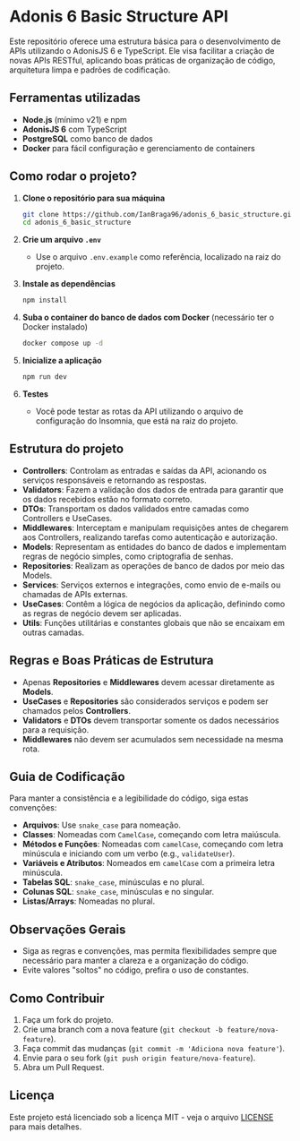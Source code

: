 # Adonis 6 Basic Structure API

Este repositório oferece uma estrutura básica para o desenvolvimento de APIs utilizando o AdonisJS 6 e TypeScript. Ele visa facilitar a criação de novas APIs RESTful, aplicando boas práticas de organização de código, arquitetura limpa e padrões de codificação.

## Ferramentas utilizadas

- **Node.js** (mínimo v21) e npm
- **AdonisJS 6** com TypeScript
- **PostgreSQL** como banco de dados
- **Docker** para fácil configuração e gerenciamento de containers

## Como rodar o projeto?

1. **Clone o repositório para sua máquina**

   ```bash
   git clone https://github.com/IanBraga96/adonis_6_basic_structure.git
   cd adonis_6_basic_structure
   ```

2. **Crie um arquivo `.env`**
   - Use o arquivo `.env.example` como referência, localizado na raiz do projeto.

3. **Instale as dependências**

   ```bash
   npm install
   ```

4. **Suba o container do banco de dados com Docker** (necessário ter o Docker instalado)

   ```bash
   docker compose up -d
   ```

5. **Inicialize a aplicação**

   ```bash
   npm run dev
   ```

6. **Testes**
   - Você pode testar as rotas da API utilizando o arquivo de configuração do Insomnia, que está na raiz do projeto.

## Estrutura do projeto

- **Controllers**: Controlam as entradas e saídas da API, acionando os serviços responsáveis e retornando as respostas.
- **Validators**: Fazem a validação dos dados de entrada para garantir que os dados recebidos estão no formato correto.
- **DTOs**: Transportam os dados validados entre camadas como Controllers e UseCases.
- **Middlewares**: Interceptam e manipulam requisições antes de chegarem aos Controllers, realizando tarefas como autenticação e autorização.
- **Models**: Representam as entidades do banco de dados e implementam regras de negócio simples, como criptografia de senhas.
- **Repositories**: Realizam as operações de banco de dados por meio das Models.
- **Services**: Serviços externos e integrações, como envio de e-mails ou chamadas de APIs externas.
- **UseCases**: Contêm a lógica de negócios da aplicação, definindo como as regras de negócio devem ser aplicadas.
- **Utils**: Funções utilitárias e constantes globais que não se encaixam em outras camadas.

## Regras e Boas Práticas de Estrutura

- Apenas **Repositories** e **Middlewares** devem acessar diretamente as **Models**.
- **UseCases** e **Repositories** são considerados serviços e podem ser chamados pelos **Controllers**.
- **Validators** e **DTOs** devem transportar somente os dados necessários para a requisição.
- **Middlewares** não devem ser acumulados sem necessidade na mesma rota.

## Guia de Codificação

Para manter a consistência e a legibilidade do código, siga estas convenções:

- **Arquivos**: Use `snake_case` para nomeação.
- **Classes**: Nomeadas com `CamelCase`, começando com letra maiúscula.
- **Métodos e Funções**: Nomeadas com `camelCase`, começando com letra minúscula e iniciando com um verbo (e.g., `validateUser`).
- **Variáveis e Atributos**: Nomeados em `camelCase` com a primeira letra minúscula.
- **Tabelas SQL**: `snake_case`, minúsculas e no plural.
- **Colunas SQL**: `snake_case`, minúsculas e no singular.
- **Listas/Arrays**: Nomeadas no plural.

## Observações Gerais

- Siga as regras e convenções, mas permita flexibilidades sempre que necessário para manter a clareza e a organização do código.
- Evite valores "soltos" no código, prefira o uso de constantes.

## Como Contribuir

1. Faça um fork do projeto.
2. Crie uma branch com a nova feature (`git checkout -b feature/nova-feature`).
3. Faça commit das mudanças (`git commit -m 'Adiciona nova feature'`).
4. Envie para o seu fork (`git push origin feature/nova-feature`).
5. Abra um Pull Request.

## Licença

Este projeto está licenciado sob a licença MIT - veja o arquivo [LICENSE](LICENSE) para mais detalhes.
